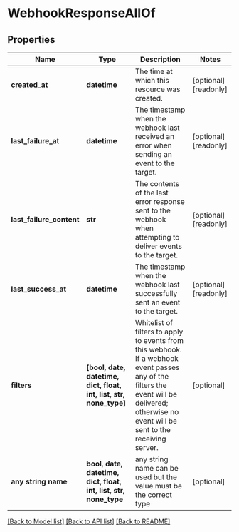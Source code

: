 # WebhookResponseAllOf


## Properties
Name | Type | Description | Notes
------------ | ------------- | ------------- | -------------
**created_at** | **datetime** | The time at which this resource was created. | [optional] [readonly] 
**last_failure_at** | **datetime** | The timestamp when the webhook last received an error when sending an event to the target. | [optional] [readonly] 
**last_failure_content** | **str** | The contents of the last error response sent to the webhook when attempting to deliver events to the target. | [optional] [readonly] 
**last_success_at** | **datetime** | The timestamp when the webhook last successfully sent an event to the target. | [optional] [readonly] 
**filters** | **[bool, date, datetime, dict, float, int, list, str, none_type]** | Whitelist of filters to apply to events from this webhook. If a webhook event passes any of the filters the event will be delivered; otherwise no event will be sent to the receiving server. | [optional] 
**any string name** | **bool, date, datetime, dict, float, int, list, str, none_type** | any string name can be used but the value must be the correct type | [optional]

[[Back to Model list]](../README.md#documentation-for-models) [[Back to API list]](../README.md#documentation-for-api-endpoints) [[Back to README]](../README.md)


